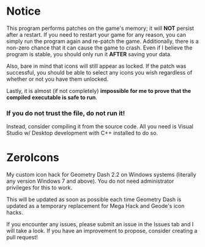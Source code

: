 # Notice
 This program performs patches on the game's memory; it will **NOT** persist after a restart. If you need to restart your game for any reason, you can simply run the program again and re-patch the game.
 Additionally, there is a non-zero chance that it can cause the game to crash. Even if I believe the program is stable, you should only run it **AFTER** saving your data.
 
 Also, bare in mind that icons will still appear as locked. If the patch was successful, you should be able to select any icons you wish regardless of whether or not you have them unlocked.
 
 Lastly, it is almost (if not completely) **impossible for me to prove that the compiled executable is safe to run**.
 ### **If you do not trust the file, do not run it**!
 Instead, consider compiling it from the source code. All you need is Visual Studio w/ Desktop development with C++ installed to do so.

# ZeroIcons
 My custom icon hack for Geometry Dash 2.2 on Windows systems (literally any version Windows 7 and above). You do not need administrator privileges for this to work.

 This will be updated as soon as possible each time Geometry Dash is updated as a temporary replacement for Mega Hack and Geode's icon hacks.
 
 If you encounter any issues, please submit an issue in the Issues tab and I will take a look. If you have an improvement to propose, consider creating a pull request!
